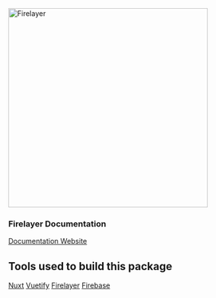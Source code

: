 <a href="https://firelayer.io/">
  <img src="https://user-images.githubusercontent.com/3942799/78354854-884c2780-75a4-11ea-9882-a716e2095e98.png" alt="Firelayer" width="400" />
</a>

### Firelayer Documentation

[Documentation Website](https://firelayer.io/docs)

## Tools used to build this package

[Nuxt](https://nuxtjs.org)
[Vuetify](https://vuetifyjs.com)
[Firelayer](https://firelayer.io)
[Firebase](https://firebase.google.com)
